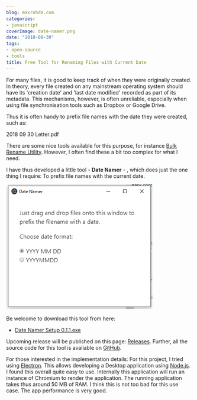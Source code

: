 ```yaml
---
blog: maxrohde.com
categories:
- javascript
coverImage: date-namer.png
date: "2018-09-30"
tags:
- open-source
- tools
title: Free Tool for Renaming Files with Current Date
---
```


For many files, it is good to keep track of when they were originally created. In theory, every file created on any mainstream operating system should have its 'creation date' and 'last date modified' recorded as part of its metadata. This mechanisms, however, is often unreliable, especially when using file synchronisation tools such as Dropbox or Google Drive.

Thus it is often handy to prefix file names with the date they were created, such as:

2018 09 30 Letter.pdf

There are some nice tools available for this purpose, for instance [Bulk Rename Utility](https://www.bulkrenameutility.co.uk/Download.php). However, I often find these a bit too complex for what I need.

I have thus developed a little tool - **Date Namer** - , which does just the one thing I require: To prefix file names with the current date.

![date-namer.PNG](images/date-namer.png)

Be welcome to download this tool from here:

- [Date Namer Setup 0.1.1.exe](https://github.com/mxro/date-renamer/releases/download/0.1.1/Date.Namer.Setup.0.1.1.exe)

Upcoming release will be published on this page: [Releases](https://github.com/mxro/date-renamer/releases/). Further, all the source code for this tool is available on [GitHub](https://github.com/mxro/date-renamer).

For those interested in the implementation details: For this project, I tried using [Electron](https://electronjs.org/). This allows developing a Desktop application using [Node.js](https://nodejs.org/en/). I found this overall quite easy to use. Internally this application will run an instance of Chromium to render the application. The running application takes thus around 50 MB of RAM. I think this is not too bad for this use case. The app performance is very good.
